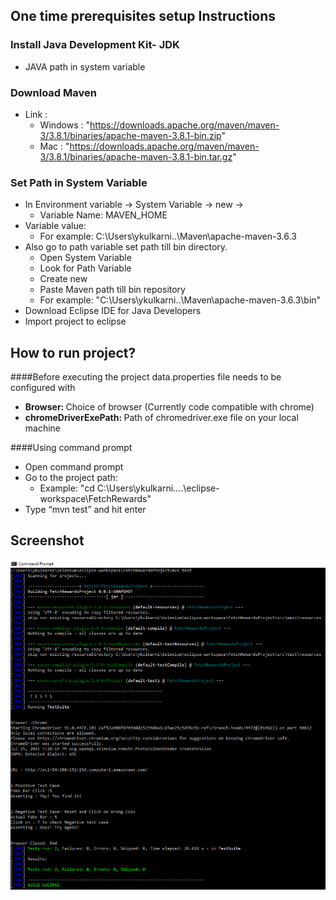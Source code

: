 ## One time prerequisites setup Instructions
### Install Java Development Kit- JDK
- JAVA path in system variable
  
### Download Maven
- Link :
  - Windows : "https://downloads.apache.org/maven/maven-3/3.8.1/binaries/apache-maven-3.8.1-bin.zip"
  - Mac : "https://downloads.apache.org/maven/maven-3/3.8.1/binaries/apache-maven-3.8.1-bin.tar.gz"

### Set Path in System Variable
- In Environment variable -> System Variable -> new ->
  - Variable Name: MAVEN_HOME
- Variable value:
  - For example: C:\Users\ykulkarni\..\Maven\apache-maven-3.6.3
- Also go to path variable set path till bin directory.
  - Open System Variable
  - Look for Path Variable
  - Create new
  - Paste Maven path till bin repository
  - For example: "C:\Users\ykulkarni\..\Maven\apache-maven-3.6.3\bin"
- Download Eclipse IDE for Java Developers
- Import project to eclipse

## How to run project?
####Before executing the project data.properties file needs to be configured with
  - <b>Browser: </b>Choice of browser (Currently code compatible with chrome)
  - <b>chromeDriverExePath: </b>Path of chromedriver.exe file on your local machine

####Using command prompt
  - Open command prompt
  - Go to the project path:
     - Example: "cd C:\Users\ykulkarni\....\eclipse-workspace\FetchRewards"
  - Type “mvn test” and hit enter

## Screenshot
![image](https://github.com/yogeshwarkulkarni/FetchRewards-CodingAssessment/blob/main/Screenshot1.png)










